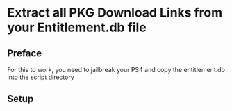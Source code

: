 # Extract all PKG Download Links from your Entitlement.db file

## Preface

For this to work, you need to jailbreak your PS4 and copy the entitlement.db into the script directory

## Setup

